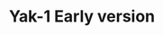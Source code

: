 ---
layout: product
title: "Yak-1 Early version"
price: "4000" 
desc: "Maketa"
img_path: "/assets/img/MSVIT4803.webp"
brand: "ModelSvit"
available: true
special_offer: false
new: false
soon: false
cat: "010000"
subcat: "015600"
subsubcat: "0N/A"
sifra: "MSVIT4803"
popular: false
spec: false
---